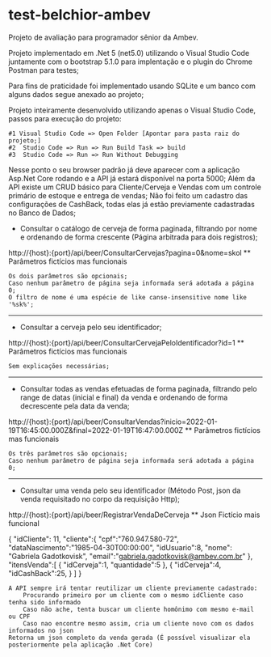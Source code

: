 # test-belchior-ambev
Projeto de avaliação para programador sênior da Ambev.

Projeto implementado em .Net 5 (net5.0) utilizando o Visual Studio Code juntamente com o bootstrap 5.1.0 para implentação e o plugin do Chrome Postman para testes;

Para fins de praticidade foi implementado usando SQLite e um banco com alguns dados segue anexado ao projeto;

Projeto inteiramente desenvolvido utilizando apenas o Visual Studio Code, passos para execução do projeto:

    #1 Visual Studio Code => Open Folder [Apontar para pasta raiz do projeto;]
    #2  Studio Code => Run => Run Build Task => build
    #3  Studio Code => Run => Run Without Debugging

Nesse ponto o seu browser padrão já deve aparecer com a aplicação Asp.Net Core rodando e a API já estará disponível na porta 5000;
Além da API existe um CRUD básico para Cliente/Cerveja e Vendas com um controle primário de estoque e entrega de vendas;
Não foi feito um cadastro das configurações de CashBack, todas elas já estão previamente cadastradas no Banco de Dados;


* Consultar o catálogo de cerveja de forma paginada, filtrando por nome e 
ordenando de forma crescente (Página arbitrada para dois registros);

http://{host}:{port}/api/beer/ConsultarCervejas?pagina=0&nome=skol
** Parâmetros fictícios mas funcionais
    
    Os dois parâmetros são opcionais;
    Caso nenhum parâmetro de página seja informada será adotada a página 0;
    O filtro de nome é uma espécie de like canse-insensitive nome like '%sk%';

----------------------------------------------------------------------------------

* Consultar a cerveja pelo seu identificador; 

http://{host}:{port}/api/beer/ConsultarCervejaPeloIdentificador?id=1
** Parâmetros fictícios mas funcionais

    Sem explicações necessárias;

----------------------------------------------------------------------------------

*   Consultar todas as vendas efetuadas de forma paginada, filtrando pelo range 
de datas (inicial e final) da venda e ordenando de forma decrescente pela data 
da venda;


http://{host}:{port}/api/beer/ConsultarVendas?inicio=2022-01-19T16:45:00.000Z&final=2022-01-19T16:47:00.000Z
** Parâmetros fictícios mas funcionais

    Os três parâmetros são opcionais;
    Caso nenhum parâmetro de página seja informada será adotada a página 0;

----------------------------------------------------------------------------------

* Consultar uma venda pelo seu identificador (Método Post, json da venda requisitado no corpo da requisição Http);

http://{host}:{port}/api/beer/RegistrarVendaDeCerveja
** Json Fictício mais funcional

{
   "idCliente": 11,
   "cliente":{
      "cpf":"760.947.580-72",
      "dataNascimento":"1985-04-30T00:00:00",
      "idUsuario":8,
      "nome": "Gabriela Gadotkovisk",
      "email":"gabriela.gadotkovisk@ambev.com.br"
   },
	"itensVenda":[
      {
         "idCerveja":1,
         "quantidade":5
      },
      {
         "idCerveja":4,
         "idCashBack":25,
      }
   ]
}


    A API sempre irá tentar reutilizar um cliente previamente cadastrado:
        Procurando primeiro por um cliente com o mesmo idCliente caso tenha sido informado
        Caso não ache, tenta buscar um cliente homônimo com mesmo e-mail ou CPF
        Caso nao encontre mesmo assim, cria um cliente novo com os dados informados no json
    Retorna um json completo da venda gerada (É possível visualizar ela posteriormente pela aplicação .Net Core)
